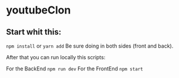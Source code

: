 # youtubeClon
 
## Start whit this:

``
npm install
``
or
``
yarn add
``
Be sure doing in both sides (front and back).

After that you can run locally this scripts:

For the BackEnd
``
npm run dev
``
For the FrontEnd
``
npm start
``

